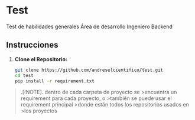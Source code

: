 # Test
Test de habilidades generales Área de desarrollo Ingeniero Backend

## Instrucciones

1. **Clone el Repositorio:**
   ```bash
   git clone https://github.com/andreselcientifico/test.git
   cd test
   pip install -r requirement.txt

> .[!NOTE].
> dentro de cada carpeta de proyecto se >encuentra un requirement para cada proyecto, o >también se puede usar el requirement principal >donde están todos los repositorios usados en >los proyectos